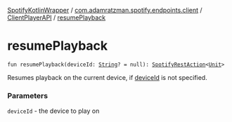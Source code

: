 [SpotifyKotlinWrapper](../../index.md) / [com.adamratzman.spotify.endpoints.client](../index.md) / [ClientPlayerAPI](index.md) / [resumePlayback](./resume-playback.md)

# resumePlayback

`fun resumePlayback(deviceId: `[`String`](https://kotlinlang.org/api/latest/jvm/stdlib/kotlin/-string/index.html)`? = null): `[`SpotifyRestAction`](../../com.adamratzman.spotify.main/-spotify-rest-action/index.md)`<`[`Unit`](https://kotlinlang.org/api/latest/jvm/stdlib/kotlin/-unit/index.html)`>`

Resumes playback on the current device, if [deviceId](resume-playback.md#com.adamratzman.spotify.endpoints.client.ClientPlayerAPI$resumePlayback(kotlin.String)/deviceId) is not specified.

### Parameters

`deviceId` - the device to play on